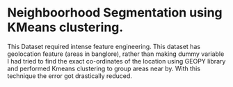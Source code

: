 # Neighboorhood Segmentation using KMeans clustering.

This Dataset required intense feature engineering. This dataset has geolocation feature (areas in banglore), rather than making dummy variable I had tried to find the exact co-ordinates of the location using GEOPY library and performed Kmeans clustering to group areas near by.
With this technique the error got drastically reduced.
